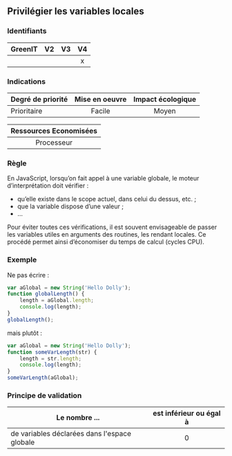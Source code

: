 ## Privilégier les variables locales
### Identifiants

| GreenIT |  V2  |  V3  |  V4  |
|---------|:----:|:----:|:----:|
|      |   |   |  x   |

### Indications

| Degré de priorité |      Mise en oeuvre       |  Impact écologique    | 
|-------------------|:-------------------------:|:---------------------:|
| Prioritaire       |  Facile                   | Moyen                 | 


|Ressources Economisées                                      |
|:----------------------------------------------------------:|
| Processeur |

### Règle

En JavaScript, lorsqu’on fait appel à une variable globale, le moteur d’interprétation doit vérifier :
 - qu’elle existe dans le scope actuel, dans celui du dessus, etc. ;
 - que la variable dispose d’une valeur ;
 - …

Pour éviter toutes ces vérifications, il est souvent envisageable de passer les variables utiles en arguments des routines, les rendant locales. Ce procédé permet ainsi d’économiser du temps de calcul (cycles CPU).

### Exemple

Ne pas écrire :
```javascript
var aGlobal = new String('Hello Dolly'); 
function globalLength() {
    length = aGlobal.length;
    console.log(length);
}
globalLength();
```

mais plutôt :
```javascript
var aGlobal = new String('Hello Dolly');
function someVarLength(str) { 
    length = str.length;
    console.log(length);
}
someVarLength(aGlobal);
```

### Principe de validation

| Le nombre ...     | est inférieur ou égal à   |  
|-------------------|:-------------------------:|
|  de variables déclarées dans l'espace globale | 0  |
